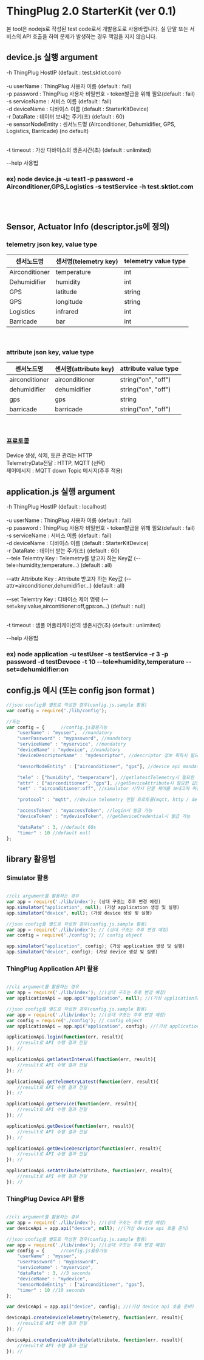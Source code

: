# ThingPlug 2.0 StarterKit (ver 0.1)

본 tool은 nodejs로 작성된 test code로서 개발용도로 사용바랍니다.
실 단말 또는 서비스의 API 호출을 하여 문제가 발생하는 경우 책임을 지지 않습니다.

## device.js 실행 argument 

-h ThingPlug HostIP (default : test.sktiot.com)<br/>
<br/>
-u userName : ThingPlug 사용자 이름 (default : fail)<br/>
-p password : ThingPlug 사용자 비밀번호 - token발급을 위해 필요(default : fail)<br/>
-s serviceName : 서비스 이름 (default : fail)<br/>
-d deviceName : 디바이스 이름 (default : StarterKitDevice)<br/>
-r DataRate : 데이터 보내는 주기(초) (default : 60)<br/>
-e sensorNodeEntity : 센서노드명 (Airconditioner, Dehumidifier, GPS, Logistics, Barricade) (no default)<br/><br/>

-t timeout : 가상 디바이스의 생존시간(초) (default : unlimited)<br/>

--help 사용법<br/>

### ex) node device.js -u test1 -p password -e Airconditioner,GPS,Logistics -s testService -h test.sktiot.com

<br/>
<br/>

## Sensor, Actuator Info (descriptor.js에 정의)
### telemetry json key, value type
|센서노드명        | 센서명(telemetry key)     | telemetry value type | 
|---------------|---------------------------|---------------------|
|Airconditioner | temperature               | int                 |
|Dehumidifier   | humidity                  | int                 |
|GPS            | latitude                  | string              |
|GPS            | longitude                 | string              |
|Logistics      | infrared                  | int                 |
|Barricade      | bar                       | int                 |

<br/>

### attribute json key, value type
|센서노드명        | 센서명(attribute key)     | attribute value type     | 
|--------------|---------------------------|------------------------|
|airconditioner | airconditioner            | string("on", "off")    |
|dehumidifier   | dehumidifier              | string("on", "off")    |
|gps            | gps                       | string                 |
|barricade      | barricade                 | string("on", "off")    |



<br/>

### 프로토콜
Device 생성, 삭제, 토큰 관리는 HTTP<br/>
TelemetryData전달 : HTTP, MQTT (선택)<br/>
제어메시지 : MQTT down Topic 메시지(추후 적용)


## application.js 실행 argument 

-h ThingPlug HostIP (default : localhost)<br/>
<br/>
-u userName : ThingPlug 사용자 이름 (default : fail)<br/>
-p password : ThingPlug 사용자 비밀번호 - token발급을 위해 필요(default : fail)<br/>
-s serviceName : 서비스 이름 (default : fail)<br/>
-d deviceName : 디바이스 이름 (default : StarterKitDevice)<br/>
-r DataRate : 데이터 받는 주기(초) (default : 60)<br/>
--tele Telemtry Key : Telemetry를 받고자 하는 Key값 (--tele=humidity,temperature...) (default : all)<br/><br/>
--attr Attribute Key : Attribute 받고자 하는 Key값 (--attr=airconditioner,dehumidifier...) (default : all)<br/><br/>
--set Telemtry Key : 디바이스 제어 명령 (--set=key:value,aircontitioner:off,gps:on...) (default : null)<br/><br/>

-t timeout : 샘플 어플리케이션의 생존시간(초) (default : unlimited)<br/>

--help 사용법<br/>

### ex) node application -u testUser -s testService -r 3 -p password -d testDevoce -t 10 --tele=humidity,temperature --set=dehumidifier:on

## config.js 예시 (또는 config json format )

~~~javascript
//json config를 별도로 작성한 경우(config.js.sample 활용)
var config = require('./lib/config');

//또는
var config = {      //config.js활용가능
    "userName" : "myuser",  //mandatory
    "userPassword" : "mypassword", //mandatory
    "serviceName" : "myservice", //mandatory
    "deviceName" : "mydevice", //mandatory
    "deviceDescriptorName" : "mydescriptor", //descriptor 정보 획득시 필요

    "sensorNodeEntity" : ["airconditioner", "gps"], //device api mandatory

    "tele" : ["humidity", "temperature"], //getlatestTelemetry시 필요한 값만 받고자 하는 경우
    "attr" : ["airconditioner", "gps"], //getDeviceAttribute시 필요한 값만 받고자 하는 경우
    "set" : "airconditioner:off", //simulator 시작시 단말 제어를 보내고자 하는 경우

    "protocol" : "mqtt", //device telemetry 전달 프로토콜(mqtt, http / default : mqtt)

    "accessToken" : "myaccessToken", //login시 발급 가능
    "deviceToken" : "mydeviceToken", //getDeviceCredential시 발급 가능

    "dataRate" : 3, //default 60s
    "timer" : 10 //default null
};

~~~

## library 활용법

### Simulator 활용

~~~javascript

//cli argument를 활용하는 경우
var app = require('./lib/index'); (상대 구조는 추후 변경 예정)
app.simulator("application", null); (가상 application 생성 및 실행)
app.simulator("device", null); (가상 device 생성 및 실행)

//json config를 별도로 작성한 경우(config.js.sample 활용)
var app = require('./lib/index'); // (상대 구조는 추후 변경 예정)
var config = require('./config'); // config object

app.simulator("application", config); (가상 application 생성 및 실행)
app.simulator("device", config); (가상 device 생성 및 실행)

~~~

### ThingPlug Application API 활용

~~~javascript

//cli argument를 활용하는 경우
var app = require('./lib/index'); //(상대 구조는 추후 변경 예정)
var applicationApi = app.api("application", null); //(가상 application의 api 호출 준비)

//json config를 별도로 작성한 경우(config.js.sample 활용)
var app = require('./lib/index'); //(상대 구조는 추후 변경 예정)
var config = require('./config'); // config object
var applicationApi = app.api("application", config); //(가상 application의 api 호출 준비)

applicationApi.login(function(err, result){
    //result로 API 수행 결과 전달
}); //

applicationApi.getlatestInterval(function(err, result){
    //result로 API 수행 결과 전달
}); //

applicationApi.getTelemetryLatest(function(err, result){
    //result로 API 수행 결과 전달
}); //

applicationApi.getService(function(err, result){
    //result로 API 수행 결과 전달
}); //

applicationApi.getDevice(function(err, result){
    //result로 API 수행 결과 전달
}); //

applicationApi.getDeviceDescriptor(function(err, result){
    //result로 API 수행 결과 전달
}); //

applicationApi.setAttribute(attribute, function(err, result){
    //result로 API 수행 결과 전달
}); //

~~~


### ThingPlug Device API 활용

~~~javascript

//cli argument를 활용하는 경우
var app = require('./lib/index'); //(상대 구조는 추후 변경 예정)
var deviceApi = app.api("device", null); //(가상 device api 호출 준비)

//json config를 별도로 작성한 경우(config.js.sample 활용)
var app = require('./lib/index'); //(상대 구조는 추후 변경 예정)
var config = {      //config.js활용가능
    "userName" : "myuser",
    "userPassword" : "mypassword",
    "serviceName" : "myservice",
    "dataRate" : 3, //3 seconds
    "deviceName" : "mydevice",
    "sensorNodeEntity" : ["airconditioner", "gps"],
    "timer" : 10 //10 seconds
};

var deviceApi = app.api("device", config); //(가상 device api 호출 준비)

deviceApi.createDeviceTelemetry(telemetry, function(err, result){
    //result로 API 수행 결과 전달
}); //

deviceApi.createDeviceAttribute(attribute, function(err, result){
    //result로 API 수행 결과 전달
}); //

~~~


<br/>
<br/>

